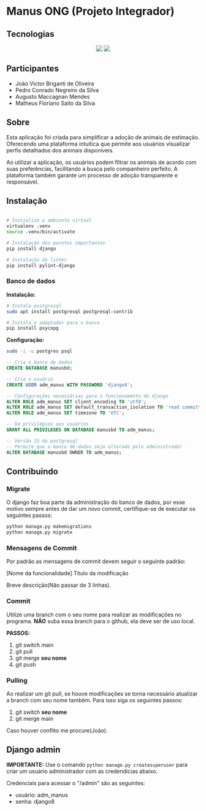 # Manus ONG (Projeto Integrador)

## Tecnologias
<p align="center">
    <img src="https://img.shields.io/badge/Django-092E20?style=for-the-badge&logo=django&logoColor=white"/>
    <img src="https://img.shields.io/badge/PostgreSQL-316192?style=for-the-badge&logo=postgresql&logoColor=white"/>
</p>

## Participantes

- João Victor Briganti de Oliveira
- Pedro Conrado Negreiro da Silva
- Augusto Maccagnan Mendes 
- Matheus Floriano Saito da Silva

## Sobre

Esta aplicação foi criada para simplificar a adoção de animais de estimação. Oferecendo uma plataforma intuitica que permite aos usuários visualizar perfis detalhados dos animais disponíveis.

Ao utilizar a aplicação, os usuários podem filtrar os animais de acordo com suas preferências, facilitando a busca pelo companheiro perfeito. A plataforma também garante um processo de adoção transparente e responsável.

## Instalação

```bash

# Inicialize o ambiente virtual
virtualenv .venv
source .venv/bin/activate

# Instalação dos pacotes importantes
pip install django

# Instalação do linter
pip install pylint-django
```

### Banco de dados

**Instalação:**

```bash
# Instala postgresql
sudo apt install postgresql postgresql-contrib

# Instala o adaptador para o banco
pip install psycopg
```

**Configuração:**
```bash 
sudo -i -u postgres psql
```

```SQL
-- Cria o banco de dados
CREATE DATABASE manusbd;

-- Cria o usuário
CREATE USER adm_manus WITH PASSWORD 'django8';

-- Configurações necessárias para o funcionamento do django
ALTER ROLE adm_manus SET client_encoding TO 'utf8';
ALTER ROLE adm_manus SET default_transaction_isolation TO 'read committed';
ALTER ROLE adm_manus SET timezone TO 'UTC';

-- Dá privilégios aos usuários
GRANT ALL PRIVILEGES ON DATABASE manusbd TO adm_manus;

-- Versão 15 do postgresql
-- Permite que o banco de dados seja alterado pelo administrador
ALTER DATABASE manusbd OWNER TO adm_manus;
```

## Contribuindo

### Migrate
O django faz boa parte da administração do banco de dados, por esse motivo sempre antes de dar um novo commit, certifique-se de executar os seguintes passos: 

```bash
python manage.py makemigrations
python manage.py migrate
```
### Mensagens de Commit

Por padrão as mensagens de commit devem seguir o seguinte padrão:

[Nome da funcionalidade] Titulo da modificação

Breve descrição(Não passar de 3 linhas).

### Commit
Utilize uma branch com o seu nome para realizar as modificações no programa. **NÃO** suba essa branch para o github, ela deve ser de uso local.

**PASSOS:**
1. git switch main
2. git pull
3. git merge __seu nome__
4. git push

### Pulling
Ao realizar um git pull, se houve modificações se torna necessário atualizar a branch com seu nome também. Para isso siga os seguintes passos:

1. git switch __seu nome__
2. git merge main

Caso houver conflito me procure(João).

## Django admin
**IMPORTANTE:** Use o comando `python manage.py createsuperuser` para criar um usuário administrador com as credendicias abaixo.

Credenciais para acessar o "/admin" são as seguintes:
- usuário: adm_manus
- senha: django8
